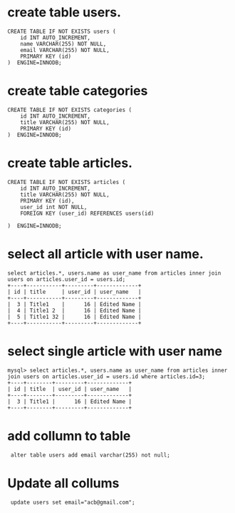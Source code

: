 # create table users.
```
CREATE TABLE IF NOT EXISTS users (
    id INT AUTO_INCREMENT,
    name VARCHAR(255) NOT NULL,
    email VARCHAR(255) NOT NULL,
    PRIMARY KEY (id)
)  ENGINE=INNODB;
```

# create table categories

```
CREATE TABLE IF NOT EXISTS categories (
    id INT AUTO_INCREMENT,
    title VARCHAR(255) NOT NULL,
    PRIMARY KEY (id)
)  ENGINE=INNODB;
```

# create table articles.
```
CREATE TABLE IF NOT EXISTS articles (
    id INT AUTO_INCREMENT,
    title VARCHAR(255) NOT NULL,
    PRIMARY KEY (id),
    user_id int NOT NULL,
    FOREIGN KEY (user_id) REFERENCES users(id)

)  ENGINE=INNODB;
```

# select all article with user name.

```
select articles.*, users.name as user_name from articles inner join users on articles.user_id = users.id;
+----+-----------+---------+-------------+
| id | title     | user_id | user_name   |
+----+-----------+---------+-------------+
|  3 | Title1    |      16 | Edited Name |
|  4 | Title1 2  |      16 | Edited Name |
|  5 | Title1 32 |      16 | Edited Name |
+----+-----------+---------+-------------+

```

# select single article with user name

```
mysql> select articles.*, users.name as user_name from articles inner join users on articles.user_id = users.id where articles.id=3;
+----+--------+---------+-------------+
| id | title  | user_id | user_name   |
+----+--------+---------+-------------+
|  3 | Title1 |      16 | Edited Name |
+----+--------+---------+-------------+
```

# add collumn to table

```
 alter table users add email varchar(255) not null;

```
# Update all collums 
```
 update users set email="acb@gmail.com";

```